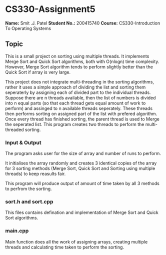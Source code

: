 # CS330-Assignment5
 **Name:**          Smit .J. Patel
 **Student No.:**   200415740
 **Course:**        CS330-Introduction To Operating Systems

## Topic
  This is a small project on sorting using multiple threads. It implements Merge Sort and Quick Sort algorithms, both with O(nlogn) time complexity. However, Merge Sort algorithm tends to perform slightly better than the Quick Sort if array is very large. 

  This project does not integrate multi-threading in the sorting algorithms, rather it uses a simple approach of dividing the list and sorting them seperaterly by assigning each of divided part to the individual threads. Suppose there are n threads available, then the list of numbers is divided into n equal parts (so that each thread gets equal amount of work to perform) and assinged to n available threads seperately. These threads then performs sorting on assigned part of the list with prefered algorithm. Once every thread has finished sorting, the parent thread is used to Merge the seperated list. This program creates two threads to perform the multi-threaded sorting.

### Input & Output
  The program asks user for the size of array and number of runs to perform. 

  It initialises the array randomly and creates 3 identical copies of the array for 3 sorting methods (Merge Sort, Quick Sort and Sorting using multiple threads) to keep reasults fair. 

  This program will produce output of amount of time taken by all 3 methods to perfrom the sorting. 

### sort.h and sort.cpp
  This files contains defination and implementation of Merge Sort and Quick Sort algorithms. 

### main.cpp
  Main function does all the work of assigning arrays, creating multiple threads and calculating time taken to perform the sorting.